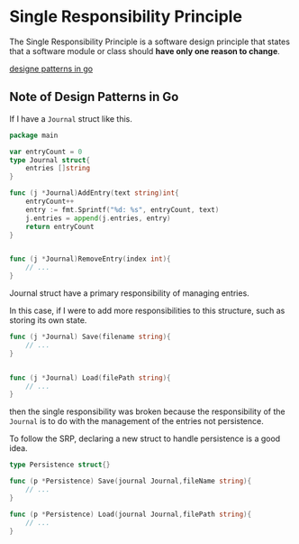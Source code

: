 # Single Responsibility Principle

The Single Responsibility Principle is a software design principle that states that a software module or class should **have only one reason to change**.



[designe patterns in go](https://www.udemy.com/course/design-patterns-go/learn/lecture/16912628#overview)



## Note of Design Patterns in Go

If I have a `Journal` struct like this.

```go
package main

var entryCount = 0
type Journal struct{
    entries []string
}

func (j *Journal)AddEntry(text string)int{
    entryCount++
    entry := fmt.Sprintf("%d: %s", entryCount, text)
    j.entries = append(j.entries, entry)
    return entryCount
}


func (j *Journal)RemoveEntry(index int){
    // ...
}
```

Journal struct have a primary responsibility of managing entries.

In this case, if I were to add more responsibilities to this structure, such as storing its own state.

```go
func (j *Journal) Save(filename string){
    // ...
}


func (j *Journal) Load(filePath string){
    // ...
}
```

then the single responsibility was broken because the responsibility of the `Journal` is to do with the management of the entries not persistence.



To follow the SRP, declaring a new struct to handle persistence is a good idea.

```go
type Persistence struct{}

func (p *Persistence) Save(journal Journal,fileName string){
    // ...
}

func (p *Persistence) Load(journal Journal,filePath string){
    // ...
}
```
